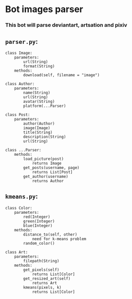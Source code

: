 # Bot images parser
### This bot will parse deviantart, artsation and pixiv

## `parser.py`:
```
class Image:
	parameters:
		url(String)
		format(String)
	methods:
		download(self, filename = "image")
```		
```
class Author:
	parameters:
		name(String)
		url(String)
		avatar(String)
		platform(...Parser)
```
```
class Post:
	parameters:
		author(Author)
		image(Image)
		title(String)
		description(String)
		url(String)
```
```
class ...Parser:
	methods:
		load_picture(post)
			returns Image
		get_posts(username, page)
			returns List[Post]
		get_author(username)
			returns Author
```

## `kmeans.py`:
```
class Color:
	parameters:
		red(Integer)
		green(Integer)
		blue(Integer)
	methods:
		distance_to(self, other)
			need for k-means problem
		random_color()
```
```
class Art:
	parameters:
		filepath(String)
	methods:
		get_pixels(self)
			returns List[Color]
		get_resized_art(self)
			returns Art
		kmeans(pixels, k)
			returns List[Color]
```